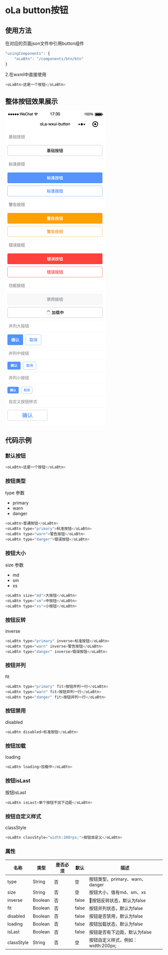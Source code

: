 # oLa button按钮

## 使用方法
在对应的页面json文件中引用button组件
```javascript
"usingComponents": {
    "oLaBtn": "/components/btn/btn"
}
```
2.在wxml中直接使用
```javascript
<oLaBtn>这是一个按钮</oLaBtn>
```
## 整体按钮效果展示
![button-all](https://github.com/wawow/olapic/raw/master/button/button-all.jpg)
## 代码示例
### 默认按钮
```javascript
<oLaBtn>这是一个按钮</oLaBtn>
```
### 按钮类型
type 参数
* primary
* warn
* danger
```javascript
<oLaBtn>普通按钮</oLaBtn>
<oLaBtn type="primary">标准按钮</oLaBtn>
<oLaBtn type="warn">警告按钮</oLaBtn>
<oLaBtn type="danger">错误按钮</oLaBtn>
```

### 按钮大小
size 参数
* md
* sm
* xs
```javascript
<oLaBtn size="md">大按钮</oLaBtn>
<oLaBtn type="sm">中按钮</oLaBtn>
<oLaBtn type="xs">小按钮</oLaBtn>
```

### 按钮反转
inverse
```javascript
<oLaBtn type="primary" inverse>标准按钮</oLaBtn>
<oLaBtn type="warn" inverse>警告按钮</oLaBtn>
<oLaBtn type="danger" inverse>错误按钮</oLaBtn>
```
### 按钮并列
fit
```javascript
<oLaBtn type="primary" fit>按钮并列一行</oLaBtn>
<oLaBtn type="warn" fit>按钮并列一行</oLaBtn>
<oLaBtn type="danger" fit>按钮并列一行</oLaBtn>
```

### 按钮禁用
disabled
```javascript
<oLaBtn disabled>标准按钮</oLaBtn>
```

### 按钮加载
loading
```javascript
<oLaBtn loading>加载中</oLaBtn>
```

### 按钮isLast
按钮isLast
```javascript
<oLaBtn isLast>单个按钮不加下边距</oLaBtn>
```

### 按钮自定义样式
classStyle
```javascript
<oLaBtn classStyle="width:200rpx;">按钮自定义</oLaBtn>
```

### 属性
| 名称     | 类型    | 是否必须  | 默认  | 描述   |
|---------|---------|----------|------|-------|
| type    | String  | 否       | 空 | 按钮类型，primary、warn、danger |
| size    | String  | 否       | 空 | 按钮大小，值有md、sm、xs |
| inverse   | Boolean | 否       | false | 按钮反转状态，默认为false |
| fit   | Boolean | 否       | false | 按钮并列状态，默认为false |
| disabled | Boolean | 否      | false | 按钮是否禁用，默认为false |
| loading | Boolean | 否       | false | 按钮加载状态，默认为false |
| isLast | Boolean | 否       | false | 按钮是否有下边距，默认为false |
| classStyle | String | 否       | 空 | 按钮自定义样式，例如：width:200px; |

